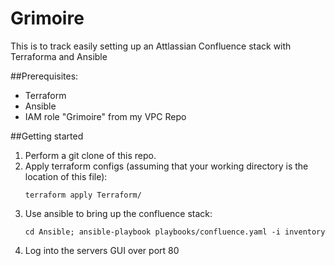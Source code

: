 # Grimoire

This is to track easily setting up an Attlassian Confluence stack with Terraforma and Ansible

##Prerequisites:

* Terraform
* Ansible
* IAM role "Grimoire" from my VPC Repo

##Getting started

1. Perform a git clone of this repo.
1. Apply terraform configs (assuming that your working directory is the location of this file):
    ```
    terraform apply Terraform/
    ```
1. Use ansible to bring up the confluence stack:
    ```
    cd Ansible; ansible-playbook playbooks/confluence.yaml -i inventory
    ```
1. Log into the servers GUI over port 80
